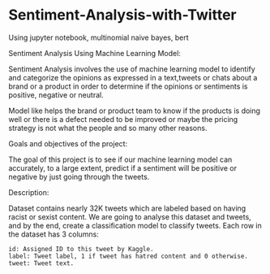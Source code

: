 # Sentiment-Analysis-with-Twitter
Using jupyter notebook, multinomial naive bayes, bert

Sentiment Analysis Using Machine Learning Model:

Sentiment Analysis involves the use of machine learning model to identify and categorize the opinions as expressed in a text,tweets or chats about a brand or a product in order to determine if the opinions or sentiments is positive, negative or neutral.

Model like helps the brand or product team to know if the products is doing well or there is a defect needed to be improved or maybe the pricing strategy is not what the people and so many other reasons.

Goals and objectives of the project:

The goal of this project is to see if our machine learning model can accurately, to a large extent, predict if a sentiment will be positive or negative by just going through the tweets.

Description:

Dataset contains nearly 32K tweets which are labeled based on having racist or sexist content. We are going to analyse this dataset and tweets, and by the end, create a classification model to classify tweets.
Each row in the dataset has 3 columns:

    id: Assigned ID to this tweet by Kaggle.
    label: Tweet label, 1 if tweet has hatred content and 0 otherwise.
    tweet: Tweet text.

